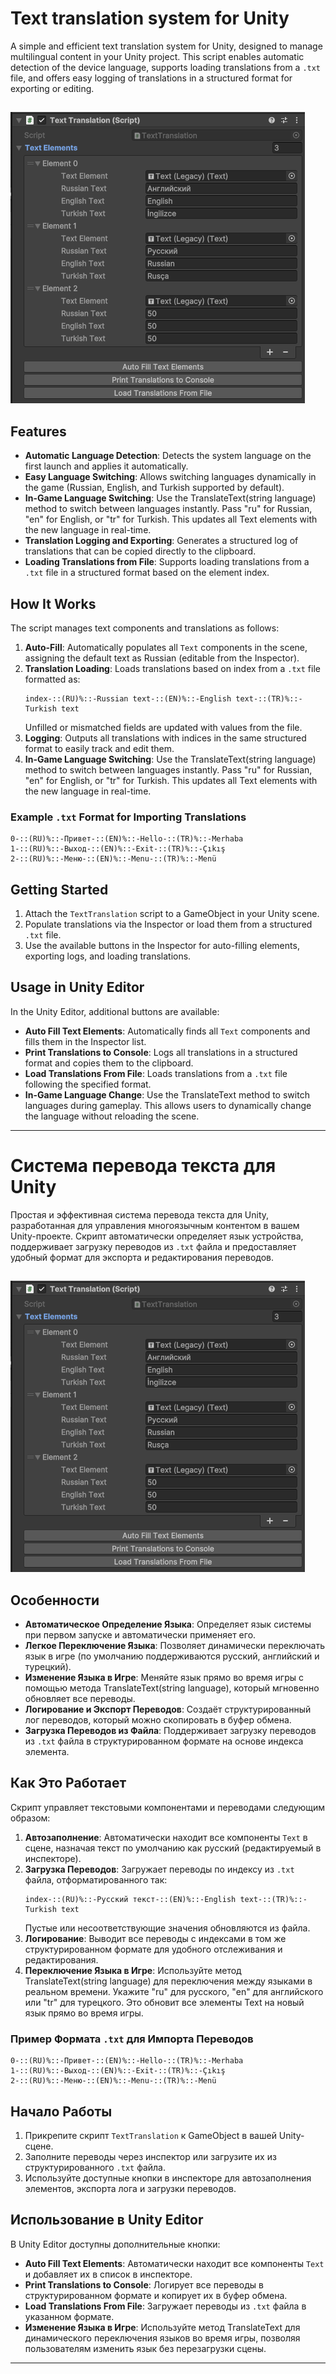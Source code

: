 # Text translation system for Unity

A simple and efficient text translation system for Unity, designed to manage multilingual content in your Unity project. This script enables automatic detection of the device language, supports loading translations from a `.txt` file, and offers easy logging of translations in a structured format for exporting or editing.
##
![Banner](inspector.png)
## Features

- **Automatic Language Detection**: Detects the system language on the first launch and applies it automatically.
- **Easy Language Switching**: Allows switching languages dynamically in the game (Russian, English, and Turkish supported by default).
- **In-Game Language Switching**: Use the TranslateText(string language) method to switch between languages instantly. Pass "ru" for Russian, "en" for English, or "tr" for Turkish. This updates all Text elements with the new language in real-time.
- **Translation Logging and Exporting**: Generates a structured log of translations that can be copied directly to the clipboard.
- **Loading Translations from File**: Supports loading translations from a `.txt` file in a structured format based on the element index.

## How It Works

The script manages text components and translations as follows:

1. **Auto-Fill**: Automatically populates all `Text` components in the scene, assigning the default text as Russian (editable from the Inspector).
2. **Translation Loading**: Loads translations based on index from a `.txt` file formatted as:
   ```
   index-::(RU)%::-Russian text-::(EN)%::-English text-::(TR)%::-Turkish text
   ```
   Unfilled or mismatched fields are updated with values from the file.
3. **Logging**: Outputs all translations with indices in the same structured format to easily track and edit them.
4. **In-Game Language Switching**: Use the TranslateText(string language) method to switch between languages instantly. Pass "ru" for Russian, "en" for English, or "tr" for Turkish. This updates all Text elements with the new language in real-time.

### Example `.txt` Format for Importing Translations

```
0-::(RU)%::-Привет-::(EN)%::-Hello-::(TR)%::-Merhaba
1-::(RU)%::-Выход-::(EN)%::-Exit-::(TR)%::-Çıkış
2-::(RU)%::-Меню-::(EN)%::-Menu-::(TR)%::-Menü
```

## Getting Started

1. Attach the `TextTranslation` script to a GameObject in your Unity scene.
2. Populate translations via the Inspector or load them from a structured `.txt` file.
3. Use the available buttons in the Inspector for auto-filling elements, exporting logs, and loading translations.

## Usage in Unity Editor

In the Unity Editor, additional buttons are available:
- **Auto Fill Text Elements**: Automatically finds all `Text` components and fills them in the Inspector list.
- **Print Translations to Console**: Logs all translations in a structured format and copies them to the clipboard.
- **Load Translations From File**: Loads translations from a `.txt` file following the specified format.
- **In-Game Language Change**: Use the TranslateText method to switch languages during gameplay. This allows users to dynamically change the language without reloading the scene.

---

# Система перевода текста для Unity

Простая и эффективная система перевода текста для Unity, разработанная для управления многоязычным контентом в вашем Unity-проекте. Скрипт автоматически определяет язык устройства, поддерживает загрузку переводов из `.txt` файла и предоставляет удобный формат для экспорта и редактирования переводов.
##
![Banner](inspector.png)
## Особенности

- **Автоматическое Определение Языка**: Определяет язык системы при первом запуске и автоматически применяет его.
- **Легкое Переключение Языка**: Позволяет динамически переключать язык в игре (по умолчанию поддерживаются русский, английский и турецкий).
- **Изменение Языка в Игре**: Меняйте язык прямо во время игры с помощью метода TranslateText(string language), который мгновенно обновляет все переводы.
- **Логирование и Экспорт Переводов**: Создаёт структурированный лог переводов, который можно скопировать в буфер обмена.
- **Загрузка Переводов из Файла**: Поддерживает загрузку переводов из `.txt` файла в структурированном формате на основе индекса элемента.

## Как Это Работает

Скрипт управляет текстовыми компонентами и переводами следующим образом:

1. **Автозаполнение**: Автоматически находит все компоненты `Text` в сцене, назначая текст по умолчанию как русский (редактируемый в инспекторе).
2. **Загрузка Переводов**: Загружает переводы по индексу из `.txt` файла, отформатированного так:
   ```
   index-::(RU)%::-Русский текст-::(EN)%::-English text-::(TR)%::-Turkish text
   ```
   Пустые или несоответствующие значения обновляются из файла.
3. **Логирование**: Выводит все переводы с индексами в том же структурированном формате для удобного отслеживания и редактирования.
4. **Переключение Языка в Игре**: Используйте метод TranslateText(string language) для переключения между языками в реальном времени. Укажите "ru" для русского, "en" для английского или "tr" для турецкого. Это обновит все элементы Text на новый язык прямо во время игры.

### Пример Формата `.txt` для Импорта Переводов

```
0-::(RU)%::-Привет-::(EN)%::-Hello-::(TR)%::-Merhaba
1-::(RU)%::-Выход-::(EN)%::-Exit-::(TR)%::-Çıkış
2-::(RU)%::-Меню-::(EN)%::-Menu-::(TR)%::-Menü
```

## Начало Работы

1. Прикрепите скрипт `TextTranslation` к GameObject в вашей Unity-сцене.
2. Заполните переводы через инспектор или загрузите их из структурированного `.txt` файла.
3. Используйте доступные кнопки в инспекторе для автозаполнения элементов, экспорта лога и загрузки переводов.

## Использование в Unity Editor

В Unity Editor доступны дополнительные кнопки:
- **Auto Fill Text Elements**: Автоматически находит все компоненты `Text` и добавляет их в список в инспекторе.
- **Print Translations to Console**: Логирует все переводы в структурированном формате и копирует их в буфер обмена.
- **Load Translations From File**: Загружает переводы из `.txt` файла в указанном формате.
- **Изменение Языка в Игре**: Используйте метод TranslateText для динамического переключения языков во время игры, позволяя пользователям изменить язык без перезагрузки сцены.
--- 

